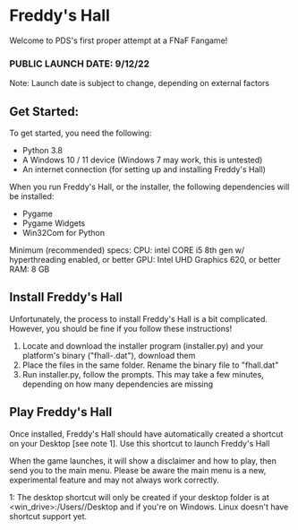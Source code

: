 # Freddy's Hall

Welcome to PDS's first proper attempt at a FNaF Fangame!
### **PUBLIC LAUNCH DATE: 9/12/22**
Note: Launch date is subject to change, depending on external factors


## Get Started:
To get started, you need the following:
- Python 3.8
- A Windows 10 / 11 device (Windows 7 may work, this is untested)
- An internet connection (for setting up and installing Freddy's Hall)

When you run Freddy's Hall, or the installer, the following dependencies will be installed:
- Pygame
- Pygame Widgets
- Win32Com for Python

Minimum (recommended) specs:
CPU: intel CORE i5 8th gen w/ hyperthreading enabled, or better
GPU: Intel UHD Graphics 620, or better
RAM: 8 GB

## Install Freddy's Hall
Unfortunately, the process to install Freddy's Hall is a bit complicated. However, you should be fine if you follow these instructions!
1) Locate and download the installer program (installer.py) and your platform's binary ("fhall-<platform>.dat"), download them
2) Place the files in the same folder. Rename the binary file to "fhall.dat"
3) Run installer.py, follow the prompts. This may take a few minutes, depending on how many dependencies are missing

## Play Freddy's Hall
Once installed, Freddy's Hall should have automatically created a shortcut on your Desktop [see note 1]. Use this shortcut to launch Freddy's Hall
  
When the game launches, it will show a disclaimer and how to play, then send you to the main menu. Please be aware the main menu is a new, experimental feature and may not always work correctly.

1: The desktop shortcut will only be created if your desktop folder is at <win_drive>:/Users/<user>/Desktop and if you're on Windows. Linux doesn't have shortcut support yet.
